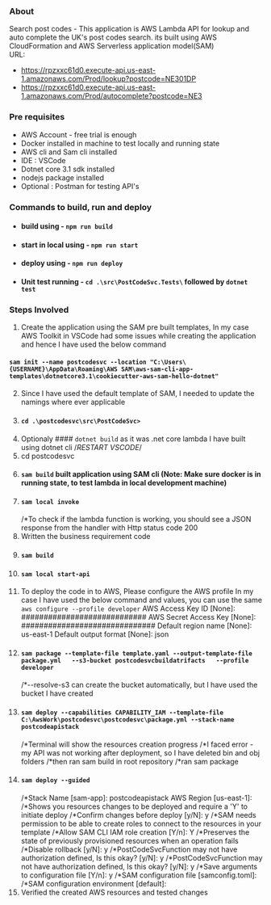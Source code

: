 ### About
Search post codes - 
This application is AWS Lambda API for lookup and auto complete the UK's post codes search. its built using AWS CloudFormation and AWS Serverless application model(SAM)  
URL: 
* https://rpzxxc61d0.execute-api.us-east-1.amazonaws.com/Prod/lookup?postcode=NE301DP
* https://rpzxxc61d0.execute-api.us-east-1.amazonaws.com/Prod/autocomplete?postcode=NE3

### Pre requisites  
* AWS Account - free trial is enough
* Docker installed in machine to test locally and running state 
* AWS cli and Sam cli installed
* IDE : VSCode 
* Dotnet core 3.1 sdk installed 
* nodejs package installed
* Optional : Postman for testing API's
### Commands to build, run and deploy
 * #### build using - `npm run build`
 * #### start in local using - `npm run start`
 * #### deploy using - `npm run deploy`
 * #### Unit test running - `cd .\src\PostCodeSvc.Tests\` followed by `dotnet test`

### Steps Involved
1) Create the application using the SAM pre built templates, In my case AWS Toolkit in VSCode had some issues while creating the application and hence I have used the below command 
#### `sam init --name postcodesvc --location "C:\Users\{USERNAME}\AppData\Roaming\AWS SAM\aws-sam-cli-app-templates\dotnetcore3.1\cookiecutter-aws-sam-hello-dotnet"`
2) Since I have used the default template of SAM, I needed to update the namings where ever applicable 
3) #### `cd .\postcodesvc\src\PostCodeSvc>` 
4) Optionaly #### `dotnet build` as it was .net core lambda I have built using dotnet cli
    /*RESTART VSCODE*/
5) cd postcodesvc
6) #### `sam build` built application using SAM cli (Note: Make sure docker is in running state, to test lambda in local development machine)
7) #### `sam local invoke` 
    /*To check if the lambda function is working, you should see a JSON response from the handler with Http status code 200 
8) Written the business requirement code 
9) #### `sam build`
10) #### `sam local start-api`
11) To deploy the code in to AWS, Please configure the AWS profile 
        In my case I have used the below command and values, you can use the same 
        `aws configure --profile developer`
        AWS Access Key ID [None]: ############################
        AWS Secret Access Key [None]: ##############################
        Default region name [None]: us-east-1
        Default output format [None]: json
12) #### `sam package --template-file template.yaml --output-template-file package.yml   --s3-bucket postcodesvcbuildatrifacts   --profile developer`
    /*--resolve-s3 can create the bucket automatically, but I have used the bucket I have created 
13) #### `sam deploy --capabilities CAPABILITY_IAM --template-file C:\AwsWork\postcodesvc\postcodesvc\package.yml --stack-name postcodeapistack`
    /*Terminal will show the resources creation progress 
    /*I faced error - my API was not working after deployment, so I have deleted bin and obj folders
    /*then ran sam build in root repository 
    /*ran sam package
14) #### `sam deploy --guided`
    /*Stack Name [sam-app]: postcodeapistack
        AWS Region [us-east-1]: 
        /*Shows you resources changes to be deployed and require a 'Y' to initiate deploy
        /*Confirm changes before deploy [y/N]: y
        /*SAM needs permission to be able to create roles to connect to the resources in your template
        /*Allow SAM CLI IAM role creation [Y/n]: Y
        /*Preserves the state of previously provisioned resources when an operation fails
        /*Disable rollback [y/N]: y
        /*PostCodeSvcFunction may not have authorization defined, Is this okay? [y/N]: y
        /*PostCodeSvcFunction may not have authorization defined, Is this okay? [y/N]: y
        /*Save arguments to configuration file [Y/n]: y
        /*SAM configuration file [samconfig.toml]: 
        /*SAM configuration environment [default]: 
   15) Verified the created AWS resources and tested changes
